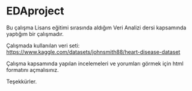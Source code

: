 # EDAproject

Bu çalışma Lisans eğitimi sırasında aldığım Veri Analizi dersi kapsamında yaptığım bir çalışmadır.

Çalışmada kullanılan veri seti: https://www.kaggle.com/datasets/johnsmith88/heart-disease-dataset

Çalışma kapsamında yapılan incelemeleri ve yorumları görmek için html formatını açmalısınız.

Teşekkürler.
